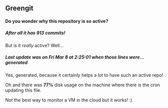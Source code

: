 ## Greengit

#### Do you wonder why this repository is so active?

##### After all it has 913 commits!

But is it *really* active? Well...

##### Last update was on Fri Mar 8 at 2:25:01 when those lines were... generated

Yes, generated, because it certainly helps a lot to have such an active repo!

Oh and there was **77%** disk usage on the machine
where there is the cron updating this file.

Not the best way to monitor a VM in the cloud but it works! :)
